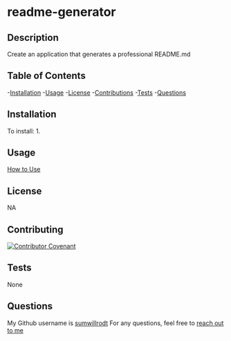 # readme-generator

## Description
Create an application that generates a professional README.md

## Table of Contents
-[Installation](##-installation)
-[Usage](##-usage)
-[License](##-license)
-[Contributions](##-contributions)
-[Tests](##-tests)
-[Questions](##-questions)

## Installation
To install:
1. 

## Usage
[How to Use]()

## License
NA

## Contributing
[![Contributor Covenant](https://img.shields.io/badge/Contributor%20Covenant-2.1-4baaaa.svg)](code_of_conduct.md)


## Tests
None

## Questions
My Github username is [sumwillrodt](https://github.com/sumwillrodt)
For any questions, feel free to [reach out to me](mailto:87799429+sumwillrodt@users.noreply.github.com)
